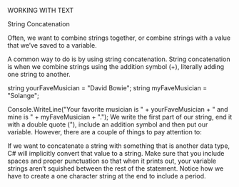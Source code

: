 WORKING WITH TEXT

String Concatenation

Often, we want to combine strings together, or combine strings with a value that we’ve saved to a variable.

A common way to do is by using string concatenation. String concatenation is when we combine strings using the addition symbol (+), literally adding one string to another.

string yourFaveMusician = "David Bowie";
string myFaveMusician = "Solange";

Console.WriteLine("Your favorite musician is " + yourFaveMusician + " and mine is " + myFaveMusician + ".");
We write the first part of our string, end it with a double quote ("), include an addition symbol and then put our variable. However, there are a couple of things to pay attention to:

If we want to concatenate a string with something that is another data type, C# will implicitly convert that value to a string.
Make sure that you include spaces and proper punctuation so that when it prints out, your variable strings aren’t squished between the rest of the statement. Notice how we have to create a one character string at the end to include a period.

